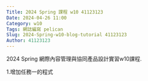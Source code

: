 ```yaml
---
Title: 2024 Spring 課程 w10 41123123
Date: 2024-04-26 11:00
Category: w10
Tags: 網誌編寫 pelican
Slug: 2024-Spring-w10-blog-tutorial 41123123
Author: 41123123
---
```


2024 Spring 網際內容管理與協同產品設計實習w10課程.

<!-- PELICAN_END_SUMMARY -->
1.增加任務一的程式


